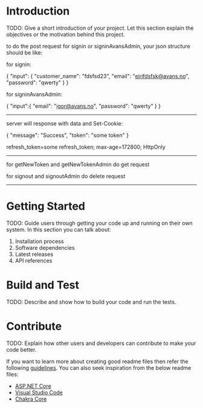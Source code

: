 # Introduction 
TODO: Give a short introduction of your project. Let this section explain the objectives or the motivation behind this project. 

to do the post request for signin or signinAvansAdmin, your json structure should be like:

for signin:

{
    "input": {
        "customer_name": "fdsfsd23",
        "email": "eirifdsfsk@avans.no",
        "password": "qwerty"
    }
}

for signinAvansAdmin:

{
    "input":{
        "email": "igor@avans.no",
        "password": "qwerty"
    }
}
____________________________________________

server will response with data and Set-Cookie:

{
    "message": "Success",
    "token": "some token"
}

refresh_token=some refresh_token; max-age=172800; HttpOnly
____________________________________________

for getNewToken and getNewTokenAdmin do get request

for signout and signoutAdmin do delete request
____________________________________________

# Getting Started
TODO: Guide users through getting your code up and running on their own system. In this section you can talk about:
1.	Installation process
2.	Software dependencies
3.	Latest releases
4.	API references

# Build and Test
TODO: Describe and show how to build your code and run the tests. 

# Contribute
TODO: Explain how other users and developers can contribute to make your code better. 

If you want to learn more about creating good readme files then refer the following [guidelines](https://docs.microsoft.com/en-us/azure/devops/repos/git/create-a-readme?view=azure-devops). You can also seek inspiration from the below readme files:
- [ASP.NET Core](https://github.com/aspnet/Home)
- [Visual Studio Code](https://github.com/Microsoft/vscode)
- [Chakra Core](https://github.com/Microsoft/ChakraCore)